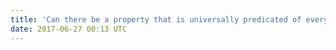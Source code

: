 ```yaml
---
title: 'Can there be a property that is universally predicated of every instance of a set that is not simply the definition of that set?'
date: 2017-06-27 00:13 UTC
---
```


